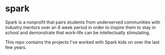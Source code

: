 spark
=====

Spark is a nonprofit that pairs students from underserved communities with industry mentors over an 8 week period in order to inspire them to stay in school and demonstrate that work-life can be intellectually stimulating.

This repo contains the projects I've worked with Spark kids on over the last few years.
